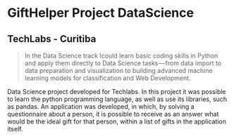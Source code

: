 # GiftHelper Project DataScience
## TechLabs - Curitiba

> In the Data Science track Icould learn basic coding skills in Python and apply them directly to Data Science tasks — from data import to data preparation and visualization to building advanced machine learning models for classification and Web Development.


Data Science project developed for Techlabs. In this project it was possible to learn the python programming language, as well as use its libraries, such as pandas.
An application was developed, in which, by solving a questionnaire about a person, it is possible to receive as an answer what would be the ideal gift for that person, within a list of gifts in the application itself.
